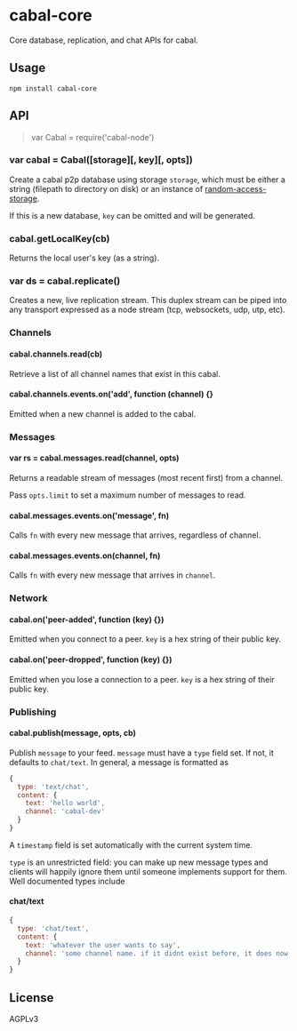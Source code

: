 # cabal-core

Core database, replication, and chat APIs for cabal.

## Usage

    npm install cabal-core

## API

> var Cabal = require('cabal-node')

### var cabal = Cabal([storage][, key][, opts])

Create a cabal p2p database using storage `storage`, which must be either a
string (filepath to directory on disk) or an instance of
[random-access-storage](https://github.com/random-access-storage/).

If this is a new database, `key` can be omitted and will be generated.

### cabal.getLocalKey(cb)

Returns the local user's key (as a string).

### var ds = cabal.replicate()

Creates a new, live replication stream. This duplex stream can be piped into any
transport expressed as a node stream (tcp, websockets, udp, utp, etc).

### Channels

#### cabal.channels.read(cb)

Retrieve a list of all channel names that exist in this cabal.

#### cabal.channels.events.on('add', function (channel) {}

Emitted when a new channel is added to the cabal.

### Messages

#### var rs = cabal.messages.read(channel, opts)

Returns a readable stream of messages (most recent first) from a channel.

Pass `opts.limit` to set a maximum number of messages to read.

#### cabal.messages.events.on('message', fn)

Calls `fn` with every new message that arrives, regardless of channel.

#### cabal.messages.events.on(channel, fn)

Calls `fn` with every new message that arrives in `channel`.

### Network

#### cabal.on('peer-added', function (key) {})

Emitted when you connect to a peer. `key` is a hex string of their public key.

#### cabal.on('peer-dropped', function (key) {})

Emitted when you lose a connection to a peer. `key` is a hex string of their
public key.

### Publishing

#### cabal.publish(message, opts, cb)

Publish `message` to your feed. `message` must have a `type` field set. If not,
it defaults to `chat/text`. In general, a message is formatted as

```js
{
  type: 'text/chat',
  content: {
    text: 'hello world',
    channel: 'cabal-dev'
  }
}
```

A `timestamp` field is set automatically with the current system time.

`type` is an unrestricted field: you can make up new message types and clients
will happily ignore them until someone implements support for them. Well
documented types include

#### chat/text

```js
{
  type: 'chat/text',
  content: {
    text: 'whatever the user wants to say',
    channel: 'some channel name. if it didnt exist before, it does now!'
  }
}
```

## License

AGPLv3
